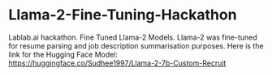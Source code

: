# Llama-2-Fine-Tuning-Hackathon
Lablab.ai hackathon. Fine Tuned Llama-2 Models. Llama-2 was fine-tuned for resume parsing and job description summarisation purposes.
Here is the link for the Hugging Face Model: https://huggingface.co/Sudhee1997/Llama-2-7b-Custom-Recruit
